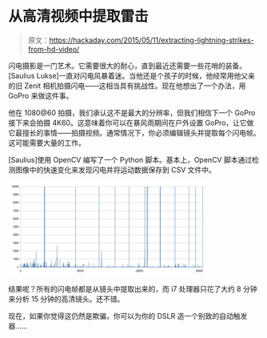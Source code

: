 # 从高清视频中提取雷击

> 原文：<https://hackaday.com/2015/05/11/extracting-lightning-strikes-from-hd-video/>

闪电摄影是一门艺术。它需要很大的耐心，直到最近还需要一些花哨的装备。[Saulius Lukse]一直对闪电风暴着迷。当他还是个孩子的时候，他经常用他父亲的旧 Zenit 相机拍摄闪电——这相当具有挑战性。现在他想出了一个办法，用 GoPro 来做这件事。

他在 1080@60 拍摄，我们承认这不是最大的分辨率，但我们相信下一个 GoPro 接下来会拍摄 4K60。这意味着你可以在暴风雨期间在户外设置 GoPro，让它做它最擅长的事情——拍摄视频。通常情况下，你必须编辑镜头并提取每个闪电帧。这可能需要大量的工作。

[Saulius]使用 OpenCV 编写了一个 Python 脚本。基本上，OpenCV 脚本通过检测图像中的快速变化来发现闪电并将运动数据保存到 CSV 文件中。

[![graph of lightning](img/3ce2552f1a8ad704d43d646e71e9ada2.png)](https://hackaday.com/wp-content/uploads/2015/05/untitled-400x187.png)

结果呢？所有的闪电帧都是从镜头中提取出来的，而 i7 处理器只花了大约 8 分钟来分析 15 分钟的高清镜头。还不错。

现在，如果你觉得这仍然是欺骗，你可以为你的 DSLR 造一个别致的自动触发器……